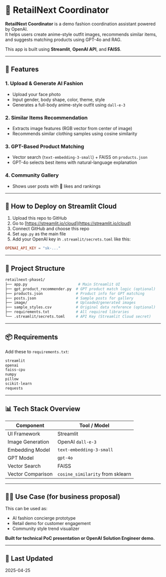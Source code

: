 # 🌟 RetailNext Coordinator

**RetailNext Coordinator** is a demo fashion coordination assistant powered by OpenAI.  
It helps users create anime-style outfit images, recommends similar items, and suggests matching products using GPT-4o and RAG.

This app is built using **Streamlit**, **OpenAI API**, and **FAISS**.

---

## 📸 Features

### 1. Upload & Generate AI Fashion
- Upload your face photo
- Input gender, body shape, color, theme, style
- Generates a full-body anime-style outfit using `dall-e-3`

### 2. Similar Items Recommendation
- Extracts image features (RGB vector from center of image)
- Recommends similar clothing samples using cosine similarity

### 3. GPT-Based Product Matching
- Vector search (`text-embedding-3-small`) + FAISS on `products.json`
- GPT-4o selects best items with natural-language explanation

### 4. Community Gallery
- Shows user posts with 💖 likes and rankings

---

## 🚀 How to Deploy on Streamlit Cloud

1. Upload this repo to GitHub
2. Go to [https://streamlit.io/cloud](https://streamlit.io/cloud)
3. Connect GitHub and choose this repo
4. Set `app.py` as the main file
5. Add your OpenAI key in `.streamlit/secrets.toml` like this:

```toml
OPENAI_API_KEY = "sk-..."
```

---

## 📁 Project Structure

```bash
retailnext-phase1/
├── app.py                       # Main Streamlit UI
├── gpt_product_recommender.py  # GPT product match logic (optional)
├── products.json               # Product info for GPT matching
├── posts.json                  # Sample posts for gallery
├── image/                      # Uploaded/generated images
├── sample_styles.csv           # Original data reference (optional)
├── requirements.txt            # All required libraries
└── .streamlit/secrets.toml     # API Key (Streamlit Cloud secret)
```

---

## 📦 Requirements

Add these to `requirements.txt`:

```txt
streamlit
openai
faiss-cpu
numpy
pillow
scikit-learn
requests
```

---

## 📊 Tech Stack Overview

| Component         | Tool / Model          |
|------------------|------------------------|
| UI Framework      | Streamlit              |
| Image Generation  | OpenAI `dall-e-3`      |
| Embedding Model   | `text-embedding-3-small` |
| GPT Model         | `gpt-4o`               |
| Vector Search     | FAISS                  |
| Vector Comparison | `cosine_similarity` from sklearn |

---

## 👩‍💼 Use Case (for business proposal)

This can be used as:
- AI fashion concierge prototype
- Retail demo for customer engagement
- Community style trend visualizer

**Built for technical PoC presentation or OpenAI Solution Engineer demo.**

---

## 📅 Last Updated

2025-04-25
